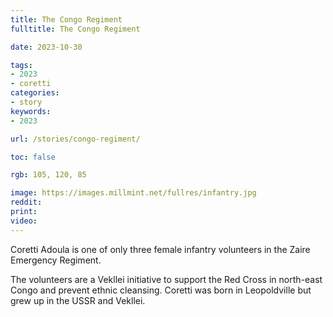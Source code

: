 ```yaml
---
title: The Congo Regiment
fulltitle: The Congo Regiment

date: 2023-10-30

tags:
- 2023
- coretti
categories:
- story
keywords:
- 2023

url: /stories/congo-regiment/

toc: false

rgb: 105, 120, 85

image: https://images.millmint.net/fullres/infantry.jpg
reddit:
print:
video:
---
```

Coretti Adoula is one of only three female infantry volunteers in the Zaire Emergency Regiment.

The volunteers are a Vekllei initiative to support the Red Cross in north-east Congo and prevent ethnic cleansing. Coretti was born in Leopoldville but grew up in the USSR and Vekllei.
